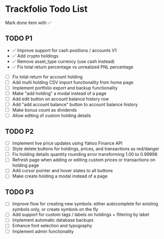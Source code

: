 # Trackfolio Todo List
Mark done item with ✅

## TODO P1
- ✅ Improve support for cash positions / accounts V1
- ✅ Add crypto holdings
- ✅ Remove asset_type currency (use cash instead)
- ✅ Fix total return percentage vs unrealized PNL percentage
- [ ] Fix total return for account holding
- [ ] Add multi holding CSV import functionality from home page
- [ ] Implement portfolio export and backup functionality
- [ ] Make "add holding" a modal instead of a page
- [ ] Add edit button on account balance history row
- [ ] Add "add account balance" button to account balance history
- [ ] Make bonus count as dividends
- [ ] Allow editing of custom holding details

## TODO P2
- [ ] Implement live price updates using Yahoo Finance API
- [ ] Style delete buttons for holdings, prices, and transactions as red/danger
- [ ] Fix holding details quantity rounding error transforming 1.00 to 0.99998
- [ ] Refresh page when adding or editing custom prices or transactions on holding page
- [ ] Add cursor pointer and hover states to all buttons
- [ ] Make create holding a modal instead of a page

## TODO P3
- [ ] Improve flow for creating new symbols: either autocomplete for existing symbols only, or create symbols on the fly
- [ ] Add support for custom tags / labels on holdings + filtering by label
- [ ] Implement automatic database backups
- [ ] Enhance font selection and typography
- [ ] Implement admin functionality
